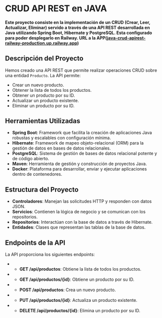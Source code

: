 # CRUD API REST en JAVA 
#### Este proyecto consiste en la implementación de un CRUD (Crear, Leer, Actualizar, Eliminar) servido a través de una API REST desarrollada en Java utilizando Spring Boot, Hibernate y PostgreSQL. Esta configurado para poder desplegarlo en Railway. URL a la APP([java-crud-apirest-railway-production.up.railway.app](https://java-crud-apirest-railway-production.up.railway.app/productos))
## Descripción del Proyecto
 Hemos creado una API REST que permite realizar operaciones CRUD sobre una entidad `Producto`. 
La API permite: 
- Crear un nuevo producto. 
 - Obtener la lista de todos los productos. 
 - Obtener un producto por su ID. 
 - Actualizar un producto existente. 
 - Eliminar un producto por su ID. 
## Herramientas Utilizadas  
-  **Spring Boot**: Framework que facilita la creación de aplicaciones Java robustas y escalables con configuración mínima. 
-  **Hibernate**: Framework de mapeo objeto-relacional (ORM) para la gestión de datos en bases de datos relacionales. 
 -  **PostgreSQL**: Sistema de gestión de bases de datos relacional potente y de código abierto. 
 -  **Maven**: Herramienta de gestión y construcción de proyectos Java. 
 -  **Docker**: Plataforma para desarrollar, enviar y ejecutar aplicaciones dentro de contenedores.
## Estructura del Proyecto  
 -  **Controladores**: Manejan las solicitudes HTTP y responden con datos JSON. 
-  **Servicios**: Contienen la lógica de negocio y se comunican con los repositorios. 
 -  **Repositorios**: Interactúan con la base de datos a través de Hibernate. 
 -  **Entidades**: Clases que representan las tablas de la base de datos. 
## Endpoints de la API 
La API proporciona los siguientes endpoints: 
- -  **GET /api/productos**: Obtiene la lista de todos los productos. 
- -  **GET /api/productos/{id}**: Obtiene un producto por su ID. 
- -  **POST /api/productos**: Crea un nuevo producto. 
- -  **PUT /api/productos/{id}**: Actualiza un producto existente. 
- -  **DELETE /api/productos/{id}**: Elimina un producto por su ID.
